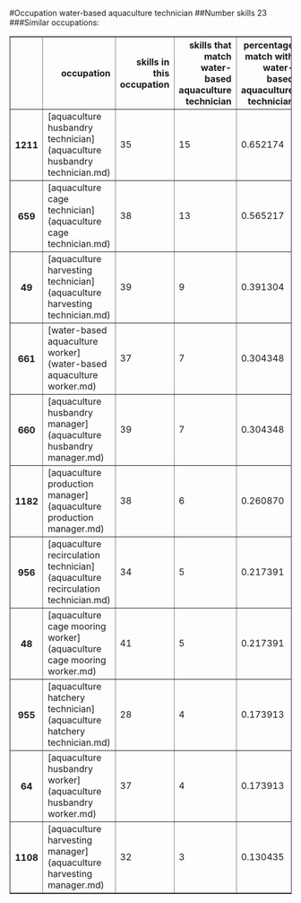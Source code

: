 #Occupation water-based aquaculture technician
##Number skills 23
###Similar occupations:
<table border="1" class="dataframe">
  <thead>
    <tr style="text-align: right;">
      <th></th>
      <th>occupation</th>
      <th>skills in this occupation</th>
      <th>skills that match water-based aquaculture technician</th>
      <th>percentage match with water-based aquaculture technician</th>
      <th>skills not in water-based aquaculture technician</th>
    </tr>
  </thead>
  <tbody>
    <tr>
      <th>1211</th>
      <td>[aquaculture husbandry technician](aquaculture husbandry technician.md)</td>
      <td>35</td>
      <td>15</td>
      <td>0.652174</td>
      <td>20</td>
    </tr>
    <tr>
      <th>659</th>
      <td>[aquaculture cage technician](aquaculture cage technician.md)</td>
      <td>38</td>
      <td>13</td>
      <td>0.565217</td>
      <td>25</td>
    </tr>
    <tr>
      <th>49</th>
      <td>[aquaculture harvesting technician](aquaculture harvesting technician.md)</td>
      <td>39</td>
      <td>9</td>
      <td>0.391304</td>
      <td>30</td>
    </tr>
    <tr>
      <th>661</th>
      <td>[water-based aquaculture worker](water-based aquaculture worker.md)</td>
      <td>37</td>
      <td>7</td>
      <td>0.304348</td>
      <td>30</td>
    </tr>
    <tr>
      <th>660</th>
      <td>[aquaculture husbandry manager](aquaculture husbandry manager.md)</td>
      <td>39</td>
      <td>7</td>
      <td>0.304348</td>
      <td>32</td>
    </tr>
    <tr>
      <th>1182</th>
      <td>[aquaculture production manager](aquaculture production manager.md)</td>
      <td>38</td>
      <td>6</td>
      <td>0.260870</td>
      <td>32</td>
    </tr>
    <tr>
      <th>956</th>
      <td>[aquaculture recirculation technician](aquaculture recirculation technician.md)</td>
      <td>34</td>
      <td>5</td>
      <td>0.217391</td>
      <td>29</td>
    </tr>
    <tr>
      <th>48</th>
      <td>[aquaculture cage mooring worker](aquaculture cage mooring worker.md)</td>
      <td>41</td>
      <td>5</td>
      <td>0.217391</td>
      <td>36</td>
    </tr>
    <tr>
      <th>955</th>
      <td>[aquaculture hatchery technician](aquaculture hatchery technician.md)</td>
      <td>28</td>
      <td>4</td>
      <td>0.173913</td>
      <td>24</td>
    </tr>
    <tr>
      <th>64</th>
      <td>[aquaculture husbandry worker](aquaculture husbandry worker.md)</td>
      <td>37</td>
      <td>4</td>
      <td>0.173913</td>
      <td>33</td>
    </tr>
    <tr>
      <th>1108</th>
      <td>[aquaculture harvesting manager](aquaculture harvesting manager.md)</td>
      <td>32</td>
      <td>3</td>
      <td>0.130435</td>
      <td>29</td>
    </tr>
  </tbody>
</table>
